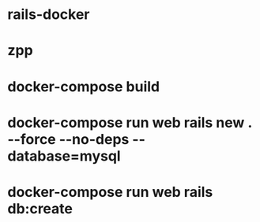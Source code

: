 # rails-docker

# zpp

# docker-compose build
# docker-compose run web rails new . --force --no-deps --database=mysql

#  docker-compose run web rails db:create
